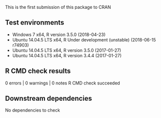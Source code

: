 This is the first submission of this package to CRAN

## Test environments
* Windows 7 x64, R version 3.5.0 (2018-04-23)
* Ubuntu 14.04.5 LTS x64, R Under development (unstable) (2018-06-15 r74903)
* Ubuntu 14.04.5 LTS x64, R version 3.5.0 (2017-01-27)
* Ubuntu 14.04.5 LTS x64, R version 3.4.4 (2017-01-27)

## R CMD check results
0 errors | 0 warnings | 0 notes
R CMD check succeeded

## Downstream dependencies
No dependencies to check
